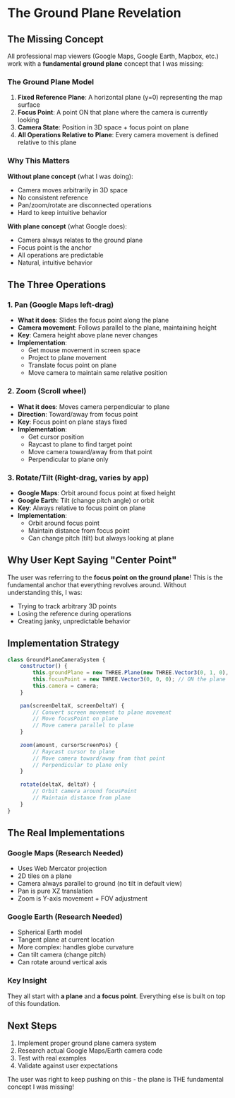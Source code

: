 # The Ground Plane Revelation

## The Missing Concept

All professional map viewers (Google Maps, Google Earth, Mapbox, etc.) work with a **fundamental ground plane** concept that I was missing:

### The Ground Plane Model

1. **Fixed Reference Plane**: A horizontal plane (y=0) representing the map surface
2. **Focus Point**: A point ON that plane where the camera is currently looking
3. **Camera State**: Position in 3D space + focus point on plane
4. **All Operations Relative to Plane**: Every camera movement is defined relative to this plane

### Why This Matters

**Without plane concept** (what I was doing):
- Camera moves arbitrarily in 3D space
- No consistent reference
- Pan/zoom/rotate are disconnected operations
- Hard to keep intuitive behavior

**With plane concept** (what Google does):
- Camera always relates to the ground plane
- Focus point is the anchor
- All operations are predictable
- Natural, intuitive behavior

## The Three Operations

### 1. Pan (Google Maps left-drag)
- **What it does**: Slides the focus point along the plane
- **Camera movement**: Follows parallel to the plane, maintaining height
- **Key**: Camera height above plane never changes
- **Implementation**: 
  - Get mouse movement in screen space
  - Project to plane movement
  - Translate focus point on plane
  - Move camera to maintain same relative position

### 2. Zoom (Scroll wheel)
- **What it does**: Moves camera perpendicular to plane
- **Direction**: Toward/away from focus point
- **Key**: Focus point on plane stays fixed
- **Implementation**:
  - Get cursor position
  - Raycast to plane to find target point
  - Move camera toward/away from that point
  - Perpendicular to plane only

### 3. Rotate/Tilt (Right-drag, varies by app)
- **Google Maps**: Orbit around focus point at fixed height
- **Google Earth**: Tilt (change pitch angle) or orbit
- **Key**: Always relative to focus point on plane
- **Implementation**:
  - Orbit around focus point
  - Maintain distance from focus point
  - Can change pitch (tilt) but always looking at plane

## Why User Kept Saying "Center Point"

The user was referring to the **focus point on the ground plane**! This is the fundamental anchor that everything revolves around. Without understanding this, I was:
- Trying to track arbitrary 3D points
- Losing the reference during operations
- Creating janky, unpredictable behavior

## Implementation Strategy

```javascript
class GroundPlaneCameraSystem {
    constructor() {
        this.groundPlane = new THREE.Plane(new THREE.Vector3(0, 1, 0), 0);
        this.focusPoint = new THREE.Vector3(0, 0, 0); // ON the plane
        this.camera = camera;
    }
    
    pan(screenDeltaX, screenDeltaY) {
        // Convert screen movement to plane movement
        // Move focusPoint on plane
        // Move camera parallel to plane
    }
    
    zoom(amount, cursorScreenPos) {
        // Raycast cursor to plane
        // Move camera toward/away from that point
        // Perpendicular to plane only
    }
    
    rotate(deltaX, deltaY) {
        // Orbit camera around focusPoint
        // Maintain distance from plane
    }
}
```

## The Real Implementations

### Google Maps (Research Needed)
- Uses Web Mercator projection
- 2D tiles on a plane
- Camera always parallel to ground (no tilt in default view)
- Pan is pure XZ translation
- Zoom is Y-axis movement + FOV adjustment

### Google Earth (Research Needed)
- Spherical Earth model
- Tangent plane at current location
- More complex: handles globe curvature
- Can tilt camera (change pitch)
- Can rotate around vertical axis

### Key Insight
They all start with **a plane** and **a focus point**. Everything else is built on top of this foundation.

## Next Steps

1. Implement proper ground plane camera system
2. Research actual Google Maps/Earth camera code
3. Test with real examples
4. Validate against user expectations

The user was right to keep pushing on this - the plane is THE fundamental concept I was missing!


